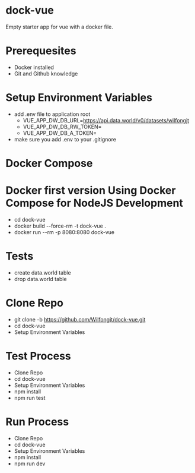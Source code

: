 # dock-vue
Empty starter app for vue with a docker file.

# Prerequesites
* Docker installed
* Git and Github knowledge

# Setup Environment Variables
* add .env file to application root
  * VUE_APP_DW_DB_URL=https://api.data.world/v0/datasets/wilfongjt
  * VUE_APP_DW_DB_RW_TOKEN=<data-world-db-token>
  * VUE_APP_DW_DB_A_TOKEN=<data-world-admin-token>
* make sure you add .env to your .gitignore

# Docker Compose


# Docker first version Using Docker Compose for NodeJS Development
* cd dock-vue
* docker build --force-rm -t dock-vue .  
* docker run --rm -p 8080:8080 dock-vue

# Tests
* create data.world table
* drop data.world table

# Clone Repo
* git clone -b <branch-name> https://github.com/Wilfongjt/dock-vue.git
* cd dock-vue
* Setup Environment Variables

# Test Process
* Clone Repo
* cd dock-vue
* Setup Environment Variables
* npm install
* npm run test

# Run Process
* Clone Repo
* cd dock-vue
* Setup Environment Variables
* npm install
* npm run dev
